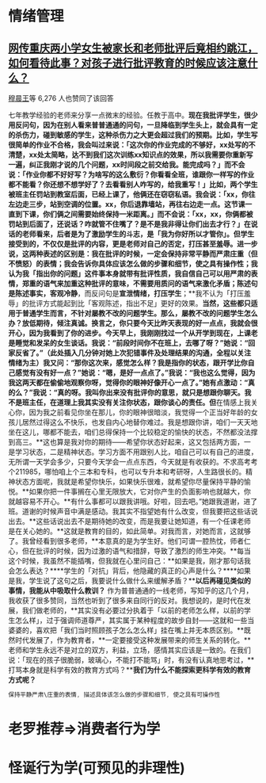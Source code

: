 # 情绪管理

## [网传重庆两小学女生被家长和老师批评后竟相约跳江，如何看待此事？对孩子进行批评教育的时候应该注意什么？](https://www.zhihu.com/question/492552687/answer/2172448074)

[穆晨王](https://www.zhihu.com/people/mu-chen-wang-89)等 6,276 人也赞同了该回答

七年教学经验的老师来分享一点微末的经验。任教于高中。**现在我批评学生，很少用反问句，因为在别人看来普普通通的问句，一旦降临到学生头上，就会具有一定的杀伤力，碰到敏感的学生，这种杀伤力之大更会超过我们的预期。**比如，学生写很简单的作业不合格，我会叫过来说：「这次你的作业完成的不够好，xx处写的不清楚，xx处太简略，达不到我们这次训练xx知识点的效果，所以我需要你重新写一遍，纠正我刚才说的几个问题，xx时间段之前交给我。能完成吗？」而不会说：「作业你都不好好写？为啥写的这么敷衍？你看看全班，谁跟你一样写的作业都不能看？你还想不想学好了？去看看别人咋写的，给我重写！」比如，两个学生被班主任罚站到教室后面，已经上课了，他俩还在窃窃私语。我会说：「xx，你往左边走三步，站到空调的位置。xx，你后退靠墙站，再往右边走一点。这节课一直到下课，你们俩之间需要始终保持一米距离。」而不会说：「xx，xx，你俩都被罚站到后面了，还说话？咋就管不住嘴了？是不是我非得让你们出去才行？」在说话的老师看来，后者是为了激励学生的斗志，是「我为你好所以才管你」。**但学生接受到的，不仅仅是批评的内容，更是老师对自己的否定，打压甚至羞辱。**进一步说，这两种表述的区别是：我在批评的时候，一定会保持**非常平静而严肃庄重（但不愤怒）的表情；**我会告诉你**具体应该怎么做的步骤和细节，使之具有操作性**；我认为我「指出你的问题」这件事本身就带有批评性质，我自信自己可以**用严肃的表情，郑重的语气来加重这种批评的意味，不需要用质问的语气来激化矛盾；**陈述句是**陈述事实，客观冷静**，而反问句是**宣泄情绪，打压学生**；**我不认为「打压羞辱」的批评方式能起到比「客观陈述，指出不足」更好的效果。**当然，这些都只适用于普通学生而言，不针对屡教不改的问题学生。那么，屡教不改的问题学生怎么办？**放低期待，倾注真诚。换言之，你只要今天比昨天表现的好一点点，我就会很开心，因为我看到了你的进步。**今天早上，我刚刚找过一个从开学到现在，上课老是睡觉和发呆的女生谈话。我说：“前段时间你不在班上，去哪了呀？”她说：“回家反省了。”（此处插入几分钟对她上次犯错事件及处理结果的沟通，全程以**关注情绪**为主）我又问：“那你这次来，感觉怎么样？我是指你的状态，跟开学比你自己感觉有没有好一点？”她说：“嗯，是好一点点了。”我说：“我也这么觉得，因为我这两天都在偷偷地观察你呀，觉得你的眼神好像开心一点了。”她有点激动：“真的么？”我说：“真的呀。我叫你出来没有批评你的意思，就只是想跟你聊天。我不是班主任，在道理上我其实没有关注你状态，跟你谈心的责任。但**在情感上我关心你，因为我之前看见你坐在那儿，你的眼神很暗淡，我觉得一个正当好年龄的女孩儿居然过得这么不快乐，也发自内心地替你难过。我是想跟你讲，咱们一天天地坐在这儿，哪都不能去，咱们总得保持一个比较稳定的愉快的状态，不然都没法撑到高三。**这也算是我对你的期待——希望你状态好起来，这又包括两方面，一是学习状态，二是精神状态。学习方面不用跟别人比，咱自己可以有自己的进度，无所谓一天学会多少，只要今天学会一点点东西，今天就是有收获的。不求高考考个211985，哪怕咱上个三本和专科，也可以专升本和考研呀，人生路很长的。精神状态方面呢，我就是希望你快乐，如果快乐很难，就希望你尽量保持平静的愉悦。**如果你把一件事搁在心里无限放大，它对你产生的负面影响也就越大，你就越容易不开心。**有什么事都可以跟我讲哦。好啦，回去吧。”她跟我道谢，进了班。道谢的时候声音中满是感动。我其实不指望她有什么改变，但我要把这些话说出去。**这些话说出去不是期待她的改变，而是我要让她知道，有一个任课老师是在关心她的。**这就是教育的目的，如此简单。对我而言，对她而言，这就够了。我曾经看到很多老师，**本意真的是为学生好。他们可谓一腔热忱，师者仁心，但在批评的时候，因为过激的语气和措辞，导致了激烈的师生冲突。**每当这个时候，我虽然不能插嘴，但我就在心里问自己：**如果是我，刚才那句话我会怎么表达？****学生的「对抗」背后，他隐藏的真正的心声是什么？****如果是我，学生说了这句之后，我要说什么做什么来缓解矛盾？****以后再碰见类似的事情，我能从中吸取什么教训？**
作为普普通通的一线老师，写知乎的这几个月，我收获了很多赞同，当然也听到了很多来自同行的反对。我想说的，是时代在发展，我们做老师的，**其实没有必要过分执着于「以前的老师怎么样，以前的学生怎么样」，过于强调师道尊严，其实属于某种程度的故步自封——这就和一些当婆婆的，喜欢把「我们当时照顾孩子怎么怎么样」挂在嘴上并无本质区别。**既然时代发展了，作为教育者，**一定要接受这种发展带来的师生关系的转化。**老师和学生永远不是对立的双方，利益，立场，感情其实应该是一致的。在我们说：「现在的孩子很脆弱，玻璃心，不能打不能骂」时，有没有认真地思考过，**打骂本身就是科学有效的教育方式吗？****我们为什么不能探索更科学有效的教育方式呢？**



```java
保持平静严肃\庄重的表情, 描述具体该怎么做的步骤和细节, 使之具有可操作性
```





# 老罗推荐=>消费者行为学





# 怪诞行为学(可预见的非理性)
